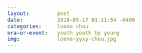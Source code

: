 ```yaml
---
layout:         post
date:           2018-05-17 01:11:54 -0400
categories:     loona chuu
era-or-event:   youth youth by young
img:            loona-yyxy-chuu.jpg
---
```

